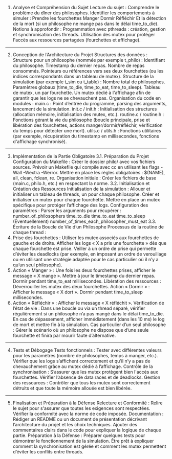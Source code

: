 1. Analyse et Compréhension du Sujet
Lecture du sujet :
Comprendre le problème du dîner des philosophes.
Identifier les comportements à simuler :
Prendre les fourchettes
Manger
Dormir
Réfléchir
Et la détection de la mort (si un philosophe ne mange pas dans le délai time_to_die).
Notions à approfondir :
Programmation avec pthreads : création, gestion et synchronisation des threads.
Utilisation des mutex pour protéger l'accès aux ressources partagées (fourchettes et affichage).
---
2. Conception de l’Architecture du Projet
Structures des données :
Structure pour un philosophe (nommée par exemple t_philo) :
Identifiant du philosophe.
Timestamp du dernier repas.
Nombre de repas consommés.
Pointeurs ou références vers ses deux fourchettes (ou les indices correspondants dans un tableau de mutex).
Structure de la simulation (par exemple t_sim ou t_table) :
Nombre total de philosophes.
Paramètres globaux (time_to_die, time_to_eat, time_to_sleep).
Tableau de mutex, un par fourchette.
Un mutex dédié à l'affichage afin de garantir que les logs ne se chevauchent pas.
Organisation du code en modules :
main.c : Point d’entrée du programme, parsing des arguments, lancement de la simulation.
init.c / init.h : Initialisation des structures (allocation mémoire, initialisation des mutex, etc.).
routine.c / routine.h : Fonctions gérant la vie du philosophe (boucle principale, prise et libération des fourchettes, actions manger/dormir/réfléchir, vérification du temps pour détecter une mort).
utils.c / utils.h : Fonctions utilitaires (par exemple, récupération du timestamp en millisecondes, fonctions d'affichage synchronisé).
---
3. Implémentation de la Partie Obligatoire
3.1. Préparation du Projet
Configuration du Makefile :
Créer le dossier philo/ avec vos fichiers sources.
Prévoir un Makefile qui compile avec cc en utilisant les flags -Wall -Wextra -Werror.
Mettre en place les règles obligatoires : $(NAME), all, clean, fclean, re.
Organisation initiale :
Créer les fichiers de base (main.c, philo.h, etc.) en respectant la norme.
3.2. Initialisation et Création des Ressources
Initialisation de la simulation :
Allouer et initialiser un tableau de threads, un pour chaque philosophe.
Créer et initialiser un mutex pour chaque fourchette.
Mettre en place un mutex spécifique pour protéger l’affichage des logs.
Configuration des paramètres :
Parser les arguments pour récupérer :
number_of_philosophers
time_to_die
time_to_eat
time_to_sleep
(Éventuellement) number_of_times_each_philosopher_must_eat
3.3. Écriture de la Boucle de Vie d’un Philosophe
Processus de la routine de chaque thread :
1. Prise des fourchettes :
Utiliser les mutex associés aux fourchettes de gauche et de droite.
Afficher les logs « X a pris une fourchette » dès que chaque fourchette est prise.
Veiller à un ordre de prise qui permette d’éviter les deadlocks (par exemple, en imposant un ordre de verouillage ou en utilisant une stratégie adaptée pour le cas particulier où il n’y a qu’un seul philosophe).
2. Action « Manger » :
Une fois les deux fourchettes prises, afficher le message « X mange ».
Mettre à jour le timestamp du dernier repas.
Dormir pendant time_to_eat millisecondes.
Libération des ressources :
Déverrouiller les mutex des deux fourchettes.
Action « Dormir » :
Afficher le message « X dort ».
Dormir pendant time_to_sleep millisecondes.
5. Action « Réfléchir » :
Afficher le message « X réfléchit ».
Vérification de l’état de vie :
Dans une boucle ou via un thread séparé, vérifier régulièrement si un philosophe n’a pas mangé dans le délai time_to_die. En cas de dépassement, afficher immédiatement (dans les 10 ms) le log de mort et mettre fin à la simulation.
Cas particulier d’un seul philosophe :
Gérer le scénario où un philosophe ne dispose que d’une seule fourchette et finira par mourir faute d’alternative.
---
4. Tests et Débogage
Tests fonctionnels :
Tester avec différentes valeurs pour les paramètres (nombre de philosophes, temps à manger, etc.).
Vérifier que les logs s’affichent correctement et qu’il n’y a pas de chevauchement grâce au mutex dédié à l’affichage.
Contrôle de la synchronisation :
S’assurer que les mutex protègent bien l'accès aux fourchettes.
Vérifier l’absence de data races et de deadlocks.
Gestion des ressources :
Contrôler que tous les mutex sont correctement détruits et que toute la mémoire allouée est bien libérée.
---
5. Finalisation et Préparation à la Défense
Relecture et Conformité :
Relire le sujet pour s'assurer que toutes les exigences sont respectées.
Vérifier la conformité avec la norme de code imposée.
Documentation :
Rédiger un README ou un document de présentation décrivant l’architecture du projet et les choix techniques.
Ajouter des commentaires clairs dans le code pour expliquer la logique de chaque partie.
Préparation à la Défense :
Préparer quelques tests pour démontrer le fonctionnement de la simulation.
Être prêt à expliquer comment la synchronisation est gérée et comment les mutex permettent d’éviter les conflits entre threads.
